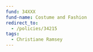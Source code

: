 ```yaml
---
fund: 34XXX
fund-name: Costume and Fashion
redirect_to:
  - /policies/34215
tags:
  - Christiane Ramsey
---
```

